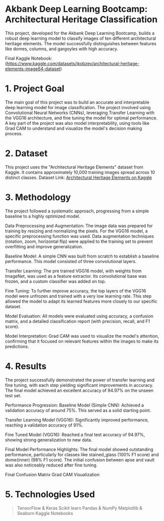 # Akbank Deep Learning Bootcamp: Architectural Heritage Classification
This project, developed for the Akbank Deep Learning Bootcamp, builds a robust deep learning model to classify images of ten different architectural heritage elements. The model successfully distinguishes between features like domes, columns, and gargoyles with high accuracy.

Final Kaggle Notebook: (https://www.kaggle.com/datasets/ikobzev/architectural-heritage-elements-image64-dataset)


# 1. Project Goal
The main goal of this project was to build an accurate and interpretable deep learning model for image classification. The project involved using Convolutional Neural Networks (CNNs), leveraging Transfer Learning with the VGG16 architecture, and fine tuning the model for optimal performance. A key part of the project was also model interpretability, using tools like Grad CAM to understand and visualize the model's decision making process.


# 2. Dataset
This project uses the "Architectural Heritage Elements" dataset from Kaggle. It contains approximately 10,000 training images spread across 10 distinct classes.
Dataset Link: [Architectural Heritage Elements on Kaggle](https://www.kaggle.com/datasets/ikobzev/architectural-heritage-elements-image64-dataset)


# 3. Methodology
The project followed a systematic approach, progressing from a simple baseline to a highly optimized model.

Data Preprocessing and Augmentation: The image data was prepared for training by resizing and normalizing the pixels. For the VGG16 model, a specific preprocessing function was used. Data augmentation techniques (rotation, zoom, horizontal flip) were applied to the training set to prevent overfitting and improve generalization.

Baseline Model: A simple CNN was built from scratch to establish a baseline performance. This model consisted of three convolutional layers.

Transfer Learning: The pre trained VGG16 model, with weights from ImageNet, was used as a feature extractor. Its convolutional base was frozen, and a custom classifier was added on top.

Fine Tuning: To further improve accuracy, the top layers of the VGG16 model were unfrozen and trained with a very low learning rate. This step allowed the model to adapt its learned features more closely to our specific dataset.

Model Evaluation: All models were evaluated using accuracy, a confusion matrix, and a detailed classification report (with precision, recall, and F1 score).

Model Interpretation: Grad CAM was used to visualize the model's attention, confirming that it focused on relevant features within the images to make its predictions.


# 4. Results
The project successfully demonstrated the power of transfer learning and fine tuning, with each step yielding significant improvements in accuracy. The final model achieved an excellent accuracy of 94.97% on the unseen test set.

Performance Progression:
Baseline Model (Simple CNN): Achieved a validation accuracy of around 75%. This served as a solid starting point.

Transfer Learning Model (VGG16): Significantly improved performance, reaching a validation accuracy of 91%.

Fine Tuned Model (VGG16): Reached a final test accuracy of 94.97%, showing strong generalization to new data.

Final Model Performance Highlights:
The final model showed outstanding performance, particularly for classes like stained_glass (100% F1 score) and dome(inner) (98% F1 score). The initial confusion between apse and vault was also noticeably reduced after fine tuning.

Final Confusion Matrix
Grad CAM Visualization


# 5. Technologies Used
> TensorFlow & Keras
> Scikit learn
> Pandas & NumPy
> Matplotlib & Seaborn
> Kaggle Notebooks







